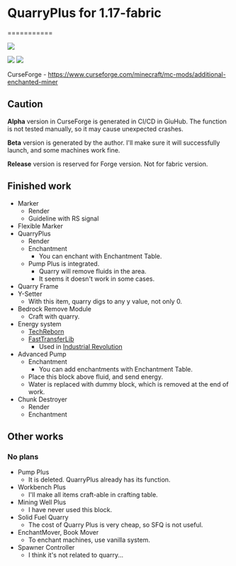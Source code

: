 # QuarryPlus for 1.17-fabric
===========

[![](https://github.com/Kotori316/QuarryPlus/workflows/Build%20Check%20and%20Publish/badge.svg)](https://github.com/Kotori316/QuarryPlus/actions)

[![](http://cf.way2muchnoise.eu/versions/additional-enchanted-miner.svg)](https://www.curseforge.com/minecraft/mc-mods/additional-enchanted-miner)
[![](http://cf.way2muchnoise.eu/full_additional-enchanted-miner_downloads.svg)](https://www.curseforge.com/minecraft/mc-mods/additional-enchanted-miner)

CurseForge - https://www.curseforge.com/minecraft/mc-mods/additional-enchanted-miner

## Caution

**Alpha** version in CurseForge is generated in CI/CD in GiuHub. The function is not tested manually, so it may cause
unexpected crashes.

**Beta** version is generated by the author. I'll make sure it will successfully launch, and some machines work fine.

**Release** version is reserved for Forge version. Not for fabric version.

## Finished work

* Marker
  * Render
  * Guideline with RS signal
* Flexible Marker
* QuarryPlus
  * Render
  * Enchantment
    * You can enchant with Enchantment Table.
  * Pump Plus is integrated.
    * Quarry will remove fluids in the area.
    * It seems it doesn't work in some cases.
* Quarry Frame
* Y-Setter
  * With this item, quarry digs to any y value, not only 0.
* Bedrock Remove Module
  * Craft with quarry.
* Energy system
  * [TechReborn](https://github.com/TechReborn/TechReborn)
  * [FastTransferLib](https://github.com/Technici4n/FastTransferLib)
    * Used in [Industrial Revolution](https://github.com/GabrielOlvH/Industrial-Revolution)
* Advanced Pump
  * Enchantment
    * You can add enchantments with Enchantment Table.
  * Place this block above fluid, and send energy.
  * Water is replaced with dummy block, which is removed at the end of work.
* Chunk Destroyer
  * Render
  * Enchantment

## Other works

### No plans

* Pump Plus
  * It is deleted. QuarryPlus already has its function.
* Workbench Plus
  * I'll make all items craft-able in crafting table.
* Mining Well Plus
  * I have never used this block.
* Solid Fuel Quarry
  * The cost of Quarry Plus is very cheap, so SFQ is not useful.
* EnchantMover, Book Mover
  * To enchant machines, use vanilla system.
* Spawner Controller
  * I think it's not related to quarry...
